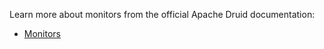 Learn more about monitors from the official Apache Druid documentation:

- [Monitors](https://druid.apache.org/docs/latest/configuration/index.html#metrics-monitors)
